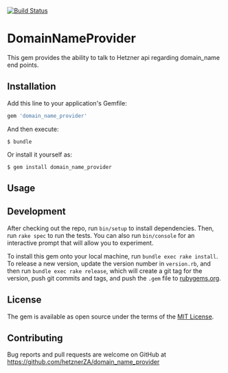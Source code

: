 [![Build Status](https://travis-ci.org/hetznerZA/domain_name_provider.svg?branch=master)](https://travis-ci.org/hetznerZA/domain_name_provider)

# DomainNameProvider

This gem provides the ability to talk to Hetzner api regarding domain_name end points.

## Installation

Add this line to your application's Gemfile:

```ruby
gem 'domain_name_provider'
```

And then execute:

    $ bundle

Or install it yourself as:

    $ gem install domain_name_provider

## Usage


## Development

After checking out the repo, run `bin/setup` to install dependencies. Then, run `rake spec` to run the tests. You can also run `bin/console` for an interactive prompt that will allow you to experiment.

To install this gem onto your local machine, run `bundle exec rake install`. To release a new version, update the version number in `version.rb`, and then run `bundle exec rake release`, which will create a git tag for the version, push git commits and tags, and push the `.gem` file to [rubygems.org](https://rubygems.org).

## License

The gem is available as open source under the terms of the [MIT License](http://opensource.org/licenses/MIT).

## Contributing

Bug reports and pull requests are welcome on GitHub at https://github.com/hetznerZA/domain_name_provider
